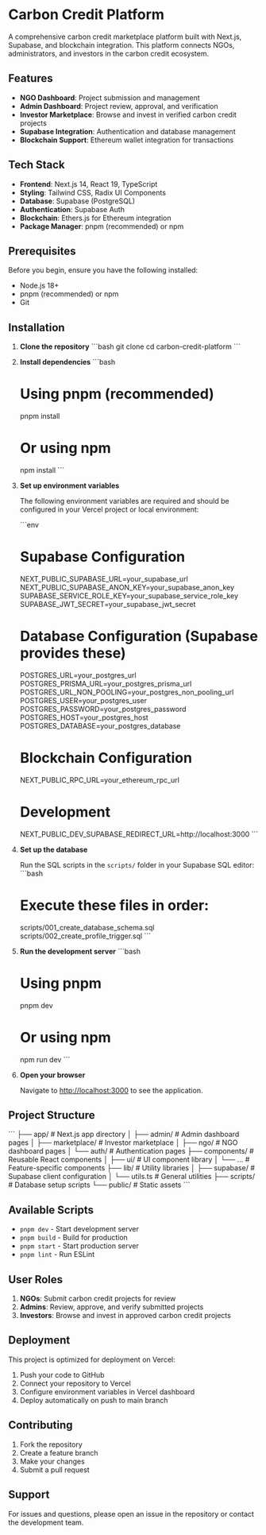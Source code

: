 # Carbon Credit Platform

A comprehensive carbon credit marketplace platform built with Next.js, Supabase, and blockchain integration. This platform connects NGOs, administrators, and investors in the carbon credit ecosystem.

## Features

- **NGO Dashboard**: Project submission and management
- **Admin Dashboard**: Project review, approval, and verification
- **Investor Marketplace**: Browse and invest in verified carbon credit projects
- **Supabase Integration**: Authentication and database management
- **Blockchain Support**: Ethereum wallet integration for transactions

## Tech Stack

- **Frontend**: Next.js 14, React 19, TypeScript
- **Styling**: Tailwind CSS, Radix UI Components
- **Database**: Supabase (PostgreSQL)
- **Authentication**: Supabase Auth
- **Blockchain**: Ethers.js for Ethereum integration
- **Package Manager**: pnpm (recommended) or npm

## Prerequisites

Before you begin, ensure you have the following installed:
- Node.js 18+ 
- pnpm (recommended) or npm
- Git

## Installation

1. **Clone the repository**
   \`\`\`bash
   git clone <repository-url>
   cd carbon-credit-platform
   \`\`\`

2. **Install dependencies**
   \`\`\`bash
   # Using pnpm (recommended)
   pnpm install
   
   # Or using npm
   npm install
   \`\`\`

3. **Set up environment variables**
   
   The following environment variables are required and should be configured in your Vercel project or local environment:
   
   \`\`\`env
   # Supabase Configuration
   NEXT_PUBLIC_SUPABASE_URL=your_supabase_url
   NEXT_PUBLIC_SUPABASE_ANON_KEY=your_supabase_anon_key
   SUPABASE_SERVICE_ROLE_KEY=your_supabase_service_role_key
   SUPABASE_JWT_SECRET=your_supabase_jwt_secret
   
   # Database Configuration (Supabase provides these)
   POSTGRES_URL=your_postgres_url
   POSTGRES_PRISMA_URL=your_postgres_prisma_url
   POSTGRES_URL_NON_POOLING=your_postgres_non_pooling_url
   POSTGRES_USER=your_postgres_user
   POSTGRES_PASSWORD=your_postgres_password
   POSTGRES_HOST=your_postgres_host
   POSTGRES_DATABASE=your_postgres_database
   
   # Blockchain Configuration
   NEXT_PUBLIC_RPC_URL=your_ethereum_rpc_url
   
   # Development
   NEXT_PUBLIC_DEV_SUPABASE_REDIRECT_URL=http://localhost:3000
   \`\`\`

4. **Set up the database**
   
   Run the SQL scripts in the `scripts/` folder in your Supabase SQL editor:
   \`\`\`bash
   # Execute these files in order:
   scripts/001_create_database_schema.sql
   scripts/002_create_profile_trigger.sql
   \`\`\`

5. **Run the development server**
   \`\`\`bash
   # Using pnpm
   pnpm dev
   
   # Or using npm
   npm run dev
   \`\`\`

6. **Open your browser**
   
   Navigate to [http://localhost:3000](http://localhost:3000) to see the application.

## Project Structure

\`\`\`
├── app/                    # Next.js app directory
│   ├── admin/             # Admin dashboard pages
│   ├── marketplace/       # Investor marketplace
│   ├── ngo/              # NGO dashboard pages
│   └── auth/             # Authentication pages
├── components/            # Reusable React components
│   ├── ui/               # UI component library
│   └── ...               # Feature-specific components
├── lib/                  # Utility libraries
│   ├── supabase/         # Supabase client configuration
│   └── utils.ts          # General utilities
├── scripts/              # Database setup scripts
└── public/               # Static assets
\`\`\`

## Available Scripts

- `pnpm dev` - Start development server
- `pnpm build` - Build for production
- `pnpm start` - Start production server
- `pnpm lint` - Run ESLint

## User Roles

1. **NGOs**: Submit carbon credit projects for review
2. **Admins**: Review, approve, and verify submitted projects
3. **Investors**: Browse and invest in approved carbon credit projects

## Deployment

This project is optimized for deployment on Vercel:

1. Push your code to GitHub
2. Connect your repository to Vercel
3. Configure environment variables in Vercel dashboard
4. Deploy automatically on push to main branch

## Contributing

1. Fork the repository
2. Create a feature branch
3. Make your changes
4. Submit a pull request

## Support

For issues and questions, please open an issue in the repository or contact the development team.
